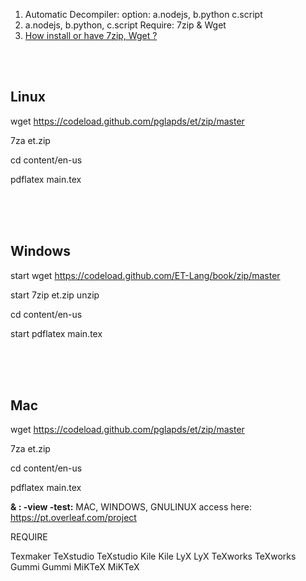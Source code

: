 
1. Automatic Decompiler: option: a.nodejs, b.python c.script
2. a.nodejs, b.python, c.script Require: 7zip & Wget 
3. [How install or have 7zip, Wget ?](how.md)

<br>
<br>

## Linux

wget https://codeload.github.com/pglapds/et/zip/master

7za et.zip 

cd content/en-us

pdflatex main.tex

<br>
<br>
<br>


## Windows

start wget https://codeload.github.com/ET-Lang/book/zip/master

start 7zip et.zip unzip 

cd content/en-us

start pdflatex main.tex


<br>
<br>
<br>

## Mac

wget https://codeload.github.com/pglapds/et/zip/master

7za et.zip 

cd content/en-us

pdflatex main.tex


**& : -view -test:**  MAC, WINDOWS, GNULINUX access here: https://pt.overleaf.com/project


REQUIRE


Texmaker
TeXstudio
TeXstudio
Kile
Kile
LyX
LyX
TeXworks
TeXworks
Gummi
Gummi
MiKTeX
MiKTeX
